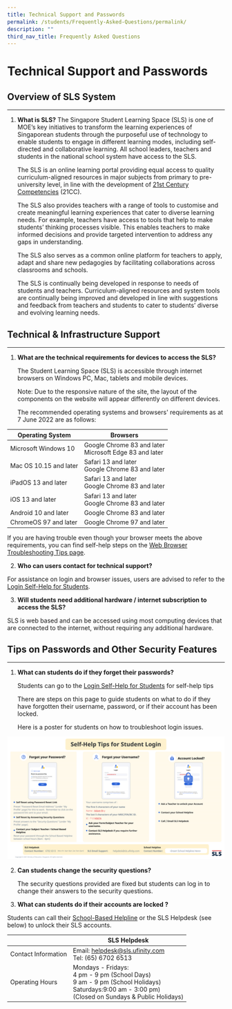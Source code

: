 ```yaml
---
title: Technical Support and Passwords
permalink: /students/Frequently-Asked-Questions/permalink/
description: ""
third_nav_title: Frequently Asked Questions
---
```

Technical Support and Passwords
===================

Overview of SLS System
----------------------

---

1. **What is SLS?** The Singapore Student Learning Space (SLS) is one of MOE’s key initiatives to transform the learning experiences of Singaporean students through the purposeful use of technology to enable students to engage in different learning modes, including self-directed and collaborative learning. All school leaders, teachers and students in the national school system have access to the SLS.
    
    The SLS is an online learning portal providing equal access to quality curriculum-aligned resources in major subjects from primary to pre-university level, in line with the development of [21st Century Competencies](https://www.moe.gov.sg/education-in-sg/21st-century-competencies) (21CC).
    
    The SLS also provides teachers with a range of tools to customise and create meaningful learning experiences that cater to diverse learning needs. For example, teachers have access to tools that help to make students’ thinking processes visible. This enables teachers to make informed decisions and provide targeted intervention to address any gaps in understanding.
    
    The SLS also serves as a common online platform for teachers to apply, adapt and share new pedagogies by facilitating collaborations across classrooms and schools.
    
    The SLS is continually being developed in response to needs of students and teachers. Curriculum-aligned resources and system tools are continually being improved and developed in line with suggestions and feedback from teachers and students to cater to students’ diverse and evolving learning needs.
 
Technical & Infrastructure Support
--------------------------------------

---

1. **What are the technical requirements for devices to access the SLS?**
    
     The Student Learning Space (SLS) is accessible through internet browsers on Windows PC, Mac, tablets and mobile devices.
    
     Note: Due to the responsive nature of the site, the layout of the components on the website will appear differently on different devices.
    
     The recommended operating systems and browsers' requirements as at 7 June 2022 are as follows:
		 
|Operating System|Browsers|
|--- |--- |
|Microsoft Windows 10|Google Chrome 83 and later<br>Microsoft Edge 83 and later|
|Mac OS 10.15 and later|Safari 13 and later<br>            Google Chrome 83 and later|
|iPadOS 13 and later|Safari 13 and later<br>                       Google Chrome 83 and later|
|iOS 13 and later|Safari 13 and later<br>                          Google Chrome 83 and later|
|Android 10 and later|Google Chrome 83 and later|
|ChromeOS 97 and later|Google Chrome 97 and later|

       
    
If you are having trouble even though your browser meets the above requirements, you can find self-help steps on the [Web Browser Troubleshooting Tips page](/login-troubleshooting/Technical-Issues/WebBrowserTroubleshooting/).

2. **Who can users contact for technical support?**
    
For assistance on login and browser issues, users are advised to refer to the [Login Self-Help for Students](/login-troubleshooting/Login-Self-Help-for-Students/LoginMIMSStudent/).

3. **Will students need additional hardware / internet subscription to access the SLS?**
    
SLS is web based and can be accessed using most computing devices that are connected to the internet, without requiring any additional hardware.
 
  
Tips on Passwords and Other Security Features
----------------------------------

---

1. **What can students do if they forget their passwords?**
    
    Students can go to the [Login Self-Help for Students](/login-troubleshooting/Login-Self-Help-for-Students/LoginMIMSStudent/) for self-help tips
    
    There are steps on this page to guide students on what to do if they have forgotten their username, password, or if their account has been locked.
    
    Here is a poster for students on how to troubleshoot login issues.
    
<a href="/images/Media/5Troubleshooting/Self-help%20tips%20for%20student%20login.png" target="\_blank"><img src="/images/Media/5Troubleshooting/Self-help%20tips%20for%20student%20login.png"></a>

2. **Can students change the security questions?**
    
    The security questions provided are fixed but students can log in to change their answers to the security questions.
	
3. **What can students do if their accounts are locked ?**
    
Students can call their [School-Based Helpline](/login-troubleshooting/SchoolBasedHelpline/) or the SLS Helpdesk (see below) to unlock their SLS accounts.
    
||SLS Helpdesk|
|--- |--- |
|Contact Information|Email: helpdesk@sls.ufinity.com<br>Tel: (65) 6702 6513|
|Operating Hours|Mondays - Fridays: <br>                           4 pm - 9 pm (School Days) <br> 9 am - 9 pm (School Holidays)<br>Saturdays:9:00 am - 3:00 pm)<br>(Closed on Sundays & Public Holidays)|